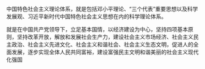 中国特色社会主义理论体系，就是包括邓小平理论、“三个代表”重要思想以及科学发展观、习近平新时代中国特色社会主义思想在内的科学理论体系。

就是在中国共产党领导下，立足基本国情，以经济建设为中心，坚持四项基本原则，坚持改革开放，解放和发展社会生产力，建设社会主义市场经济、社会主义民主政治、社会主义先进文化、社会主义和谐社会、社会主义生态文明，促进人的全面发展，逐步实现全体人民共同富裕，建设富强民主文明和谐美丽的社会主义现代化强国